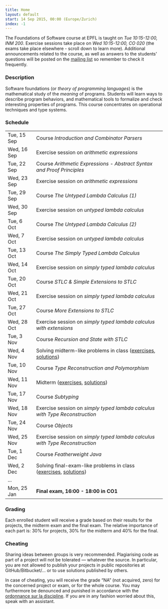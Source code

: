 ```yaml
---
title: Home
layout: default
start: 14 Sep 2015, 00:00 (Europe/Zurich)
index: -1
---
```


The Foundations of Software course at EPFL is taught on *Tue 10:15-12:00, INM 200*.
Exercise sessions take place on *Wed 10:15-12:00, CO 020*
(the exams take place elsewhere - scroll down to learn more).
Additional announcements related to the course, as well as answers to the students' questions
will be posted on the [mailing list](https://groups.google.com/forum/#!forum/fos2015) so remember to check it frequently.

### Description

Software foundations (or *theory of programming languages*) is the mathematical study of the *meaning* of programs. Students will learn ways to describe program behaviors, and mathematical tools to formalize and check interesting properties of programs. This course concentrates on operational techniques and type systems.

### Schedule

|             |                                                                                                          |
|-------------|----------------------------------------------------------------------------------------------------------|
| Tue, 15 Sep | Course *Introduction and Combinator Parsers*                                                             |
| Wed, 16 Sep | Exercise session on *arithmetic expressions*                                                             |
| Tue, 22 Sep | Course *Arithmetic Expressions - Abstract Syntax and Proof Principles*                                   |
| Wed, 23 Sep | Exercise session on *arithmetic expressions*                                                             |
| Tue, 29 Sep | Course *The Untyped Lambda Calculus (1)*                                                                 |
| Wed, 30 Sep | Exercise session on *untyped lambda calculus*                                                            |
| Tue, 6 Oct  | Course *The Untyped Lambda Calculus (2)*                                                                 |
| Wed, 7 Oct  | Exercise session on *untyped lambda calculus*                                                            |
| Tue, 13 Oct | Course *The Simply Typed Lambda Calculus*                                                                |
| Wed, 14 Oct | Exercise session on *simply typed lambda calculus*                                                       |
| Tue, 20 Oct | Course *STLC & Simple Extensions to STLC*                                                                |
| Wed, 21 Oct | Exercise session on *simply typed lambda calculus*                                                       |
| Tue, 27 Oct | Course *More Extensions to STLC*                                                                         |
| Wed, 28 Oct | Exercise session on *simply typed lambda calculus with extensions*                                       |
| Tue, 3 Nov  | Course *Recursion and State with STLC*                                                                   |
| Wed, 4 Nov  | Solving midterm-like problems in class ([exercises](slides/penpaper-midterm2015-exercises.pdf), [solutions](slides/penpaper-midterm2015-solutions.pdf)) |
| Tue, 10 Nov | Course *Type Reconstruction and Polymorphism*                                                            |
| Wed, 11 Nov | Midterm ([exercises](slides/midterm2015-exercises.pdf), [solutions](slides/midterm2015-solutions.pdf))                           |
| Tue, 17 Nov | Course *Subtyping*                                                                                       |
| Wed, 18 Nov | Exercise session on *simply typed lambda calculus with Type Reconstruction*                              |
| Tue, 24 Nov | Course *Objects*                                                                                         |
| Wed, 25 Nov | Exercise session on *simply typed lambda calculus with Type Reconstruction*                              |
| Tue, 1 Dec  | Course *Featherweight Java*                                                                              |
| Wed, 2 Dec  | Solving final-exam-like problems in class ([exercises](slides/penpaper-final2015-1-exercises.pdf), [solutions](slides/penpaper-final2015-1-solutions.pdf))             |
| ...         |                                                                                                          |
| Mon, 25 Jan | **Final exam, 16:00 - 18:00 in CO1**

### Grading

Each enrolled student will receive a grade based on their results for the projects, the midterm exam and the final exam. The relative importance of each part is: 30% for projects, 30% for the midterm and 40% for the final.

### Cheating

Sharing ideas between groups is very recommended. Plagiarising code as part of a project will not be tolerated — whatever the source. In particular, you are not allowed to publish your projects in public repositories at GitHub/Bitbucket/... or to use solutions published by others.

In case of cheating, you will receive the grade “NA” (not acquired, zero) for the concerned project or exam, or for the whole course. You may furthermore be denounced and punished in accordance with the [ordonnance sur la discipline](http://www.admin.ch/ch/f/rs/4/414.138.2.fr.pdf). If you are in any fashion worried about this, speak with an assistant.